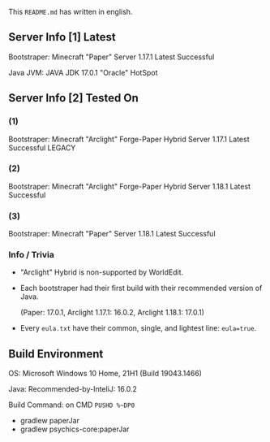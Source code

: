 This `README.md` has written in english.

## Server Info \[1\] Latest

Bootstraper: Minecraft "Paper" Server 1.17.1 Latest Successful

Java JVM: JAVA JDK 17.0.1 "Oracle" HotSpot

## Server Info \[2\] Tested On

### (1)

Bootstraper: Minecraft "Arclight" Forge-Paper Hybrid Server 1.17.1 Latest Successful LEGACY

### (2)

Bootstraper: Minecraft "Arclight" Forge-Paper Hybrid Server 1.18.1 Latest Successful

### (3)

Bootstraper: Minecraft "Paper" Server 1.18.1 Latest Successful

### Info / Trivia

- "Arclight" Hybrid is non-supported by WorldEdit.
- Each bootstraper had their first build with their recommended version of Java.

  (Paper: 17.0.1, Arclight 1.17.1: 16.0.2, Arclight 1.18.1: 17.0.1)
- Every `eula.txt` have their common, single, and lightest line: `eula=true`.

## Build Environment

OS: Microsoft Windows 10 Home, 21H1 (Build 19043.1466)

Java: Recommended-by-InteliJ: 16.0.2

Build Command: on CMD `PUSHD %~DP0`
- gradlew paperJar
- gradlew psychics-core:paperJar
